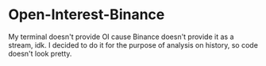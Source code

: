 # Open-Interest-Binance
My terminal doesn't provide OI cause Binance doesn't provide it as a stream, idk. I decided to do it for the purpose of analysis on history, so code doesn't look pretty.
